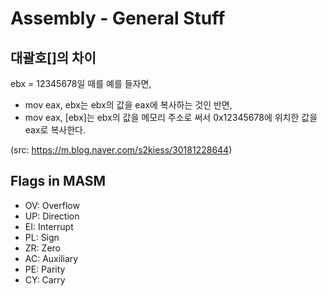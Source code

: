 Assembly - General Stuff
==

대괄호[]의 차이
--
 ebx = 12345678일 때를 예를 들자면,
* mov eax, ebx는 ebx의 값을 eax에 복사하는 것인 반면,
* mov eax, [ebx]는 ebx의 값을 메모리 주소로 써서 0x12345678에 위치한 값을 eax로 복사한다.

(src: https://m.blog.naver.com/s2kiess/30181228644)

Flags in MASM
--
* OV: Overflow
* UP: Direction
* EI: Interrupt
* PL: Sign
* ZR: Zero
* AC: Auxiliary
* PE: Parity
* CY: Carry
